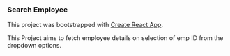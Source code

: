 ### Search Employee

This project was bootstrapped with [Create React App](https://github.com/facebook/create-react-app).

This Project aims to fetch employee details on selection of emp ID from the dropdown options.